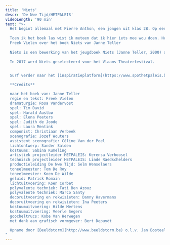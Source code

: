 ```yaml
---
title: 'Niets'
descr: 'De Nwe Tijd/HETPALEIS'
videoLength: '90 min'
text: ">-
  Het begint allemaal met Pierre Anthon, een jongen uit klas 2B. Op een dag staat hij op, pakt zijn tas en zegt kalm: ‘Er bestaat niets van betekenis, dat had ik al lang door. En daarom heeft het geen zin om iets te doen, dat heb ik net begrepen.’ Hij stopt zijn boeken in zijn tas, loopt de klas uit en gaat in een pruimenboom zitten. Zijn klasgenoten pikken dit niet. Ze besluiten hem te laten zien dat hij het fout heeft. In een verlaten loods aan de rand van het dorp beginnen ze een Berg van Betekenis te bouwen. Om beurten moet iemand iets afstaan wat hem of haar dierbaar is. Elk offer heeft een nieuw en groter offer tot gevolg. Wat onschuldig begint, krijgt algauw een dramatische wending ...
  
  Toen ik het boek las wist ik meteen dat ik hier iets mee wou doen. Het is zo’n extreem boek en zo gruwelijk in zijn onverbiddelijkheid dat ik er door geprikkeld werd. Ik wou er iets tegenover zetten. Net als de klas wou ik direct bewijzen dat er wel zinvolle dingen bestaan. Dat niet alles waardeloos is. En zo begon ik samen met mijn dramaturge Rosa Vandervost en een fantastische cast mijn eigen Berg van Betekenis te maken.
  Freek Vielen over het boek Niets van Janne Teller
  
  Niets is een bewerking van het jeugdboek Niets (Janne Teller, 2000) door auteur en theatermaker Freek Vielen.
  
  In 2017 werd Niets geselecteerd voor het Vlaams Theaterfestival.

  
  Surf verder naar het [inspiratieplatform](https://www.spothetpaleis.be/spot/niets/) van hetpaleis voor meer plezier rond Niets.

  **Credits**

  naar het boek van: Janne Teller
  regie en tekst: Freek Vielen
  dramaturgie: Rosa Vandervost
  spel: Tim David
  spel: Harald Austbø
  spel: Elena Peeters
  spel: Judith de Joode
  spel: Laura Mentink
  componist: Christiaan Verbeek
  scenografie: Jozef Wouters
  assistent scenografie: Céline Van der Poel
  lichtontwerp: Sander Salden
  kostuums: Sabina Kumeling
  artistiek projectleider HETPALEIS: Kerensa Verhoosel
  technisch projectleider HETPALEIS: Linde Raedschelders
  productieleiding De Nwe Tijd: Selm Wenselaers
  toneelmeester: Tom De Roy
  toneelmeester: Koen De Wilde
  geluid: Patrick Romain
  lichtuitvoering: Koen Corbet
  polyvalente techniek: Fati Ben Azouz
  polyvalente techniek: Marco Santy
  decoruitvoering en rekwisieten: Danny Havermans
  decoruitvoering en rekwisieten: Ina Peeters
  kostuumuitvoering: Hilde Mertens
  kostuumuitvoering: Veerle Segers
  goocheltrucs: Kobe Van Herwegen
  met dank aan grafisch vormgever: Bert Depuydt

  Opname door [Beeldstorm](http://www.beeldstorm.be) o.l.v. Jan Bosteels
"
---
```

